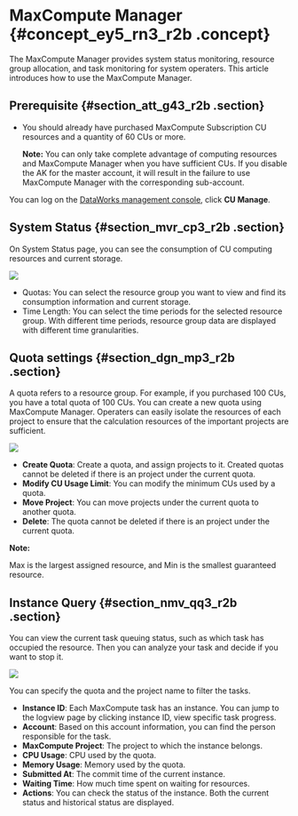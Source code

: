 # MaxCompute Manager {#concept_ey5_rn3_r2b .concept}

The MaxCompute Manager provides system status monitoring, resource group allocation, and task monitoring for system operaters. This article introduces how to use the MaxCompute Manager.

## Prerequisite {#section_att_g43_r2b .section}

-   You should already have purchased MaxCompute Subscription CU resources and a quantity of 60 CUs or more.

    **Note:** You can only take complete advantage of computing resources and MaxCompute Manager when you have sufficient CUs. If you disable the AK for the master account, it will result in the failure to use MaxCompute Manager with the corresponding sub-account.


You can log on the [DataWorks management console](https://account.alibabacloud.com/login/login.htm), click **CU Manage**.

## System Status {#section_mvr_cp3_r2b .section}

On System Status page, you can see the consumption of CU computing resources and current storage.

![](http://static-aliyun-doc.oss-cn-hangzhou.aliyuncs.com/assets/img/16417/15475204868827_en-US.png)

-   Quotas: You can select the resource group you want to view and find its consumption information and current storage.
-   Time Length: You can select the time periods for the selected resource group. With different time periods, resource group data are displayed with different time granularities.

## Quota settings {#section_dgn_mp3_r2b .section}

A quota refers to a resource group. For example, if you purchased 100 CUs, you have a total quota of 100 CUs. You can create a new quota using MaxCompute Manager. Operaters can easily isolate the resources of each project to ensure that the calculation resources of the important projects are sufficient.

![](http://static-aliyun-doc.oss-cn-hangzhou.aliyuncs.com/assets/img/16417/15475204868829_en-US.png)

-   **Create Quota**: Create a quota, and assign projects to it. Created quotas cannot be deleted if there is an project under the current quota.
-   **Modify CU Usage Limit**: You can modify the minimum CUs used by a quota.
-   **Move Project**: You can move projects under the current quota to another quota.
-   **Delete**: The quota cannot be deleted if there is an project under the current quota.

**Note:** 

Max is the largest assigned resource, and Min is the smallest guaranteed resource.

## Instance Query {#section_nmv_qq3_r2b .section}

You can view the current task queuing status, such as which task has occupied the resource. Then you can analyze your task and decide if you want to stop it.

![](http://static-aliyun-doc.oss-cn-hangzhou.aliyuncs.com/assets/img/16417/15475204868833_en-US.png)

You can specify the quota and the project name to filter the tasks.

-   **Instance ID**: Each MaxCompute task has an instance. You can jump to the logview page by clicking instance ID, view specific task progress.
-   **Account**: Based on this account information, you can find the person responsible for the task.
-   **MaxCompute Project**: The project to which the instance belongs.
-   **CPU Usage**: CPU used by the quota.
-   **Memory Usage**: Memory used by the quota.
-   **Submitted At**: The commit time of the current instance.
-   **Waiting Time**: How much time spent on waiting for resources.
-   **Actions**: You can check the status of the instance. Both the current status and historical status are displayed.

